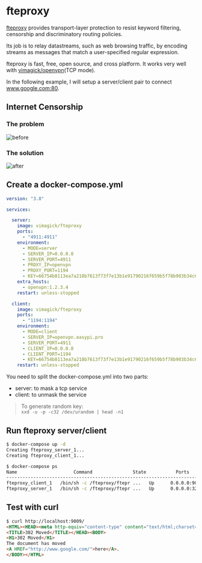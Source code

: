 fteproxy
========

[fteproxy][1] provides transport-layer protection to resist keyword filtering,
censorship and discriminatory routing policies.

Its job is to relay datastreams, such as web browsing traffic,
by encoding streams as messages that match a user-specified regular expression.

fteproxy is fast, free, open source, and cross platform. 
It works very well with [vimagick/openvpn][2](TCP mode).

In the following example, I will setup a server/client pair to connect www.google.com:80.

## Internet Censorship

### The problem

![before](https://fteproxy.org/images/withoutfte.png)

### The solution

![after](https://fteproxy.org/images/withfte.png)

## Create a docker-compose.yml

```yaml
version: "3.8"

services:

  server:
    image: vimagick/fteproxy
    ports:
      - "4911:4911"
    environment:
      - MODE=server
      - SERVER_IP=0.0.0.0
      - SERVER_PORT=4911
      - PROXY_IP=openvpn
      - PROXY_PORT=1194
      - KEY=66754b8113ea7a218b7613f73f7e13b1e91790216f659b5f78b903b34c654741
    extra_hosts:
      - openvpn:1.2.3.4
    restart: unless-stopped

  client:
    image: vimagick/fteproxy
    ports:
      - "1194:1194"
    environment:
      - MODE=client
      - SERVER_IP=openvpn.easypi.pro
      - SERVER_PORT=4911
      - CLIENT_IP=0.0.0.0
      - CLIENT_PORT=1194
      - KEY=66754b8113ea7a218b7613f73f7e13b1e91790216f659b5f78b903b34c654741
    restart: unless-stopped
```

You need to split the docker-compose.yml into two parts:

- server: to mask a tcp service
- client: to unmask the service

> To generate random key:  
> `xxd -u -p -c32 /dev/urandom | head -n1`

## Run fteproxy server/client

```bash
$ docker-compose up -d
Creating fteproxy_server_1...
Creating fteproxy_client_1...

$ docker-compose ps
Name                     Command               State           Ports
----------------------------------------------------------------------------------
fteproxy_client_1   /bin/sh -c /fteproxy/ftepr ...   Up      0.0.0.0:9009->80/tcp
fteproxy_server_1   /bin/sh -c /fteproxy/ftepr ...   Up      0.0.0.0:32768->80/tcp
```

## Test with curl

```html
$ curl http://localhost:9009/
<HTML><HEAD><meta http-equiv="content-type" content="text/html;charset=utf-8">
<TITLE>302 Moved</TITLE></HEAD><BODY>
<H1>302 Moved</H1>
The document has moved
<A HREF="http://www.google.com/">here</A>.
</BODY></HTML>
```

[1]: https://fteproxy.org/
[2]: https://hub.docker.com/r/vimagick/openvpn/
